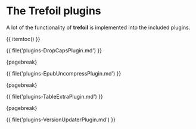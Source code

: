 # The Trefoil plugins

A lot of the functionality of **trefoil** is implemented into the included plugins. 
 
{{ itemtoc() }}

{{ file('plugins-DropCapsPlugin.md') }}

{pagebreak}

{{ file('plugins-EpubUncompressPlugin.md') }}

{pagebreak}

{{ file('plugins-TableExtraPlugin.md') }}

{pagebreak}

{{ file('plugins-VersionUpdaterPlugin.md') }}